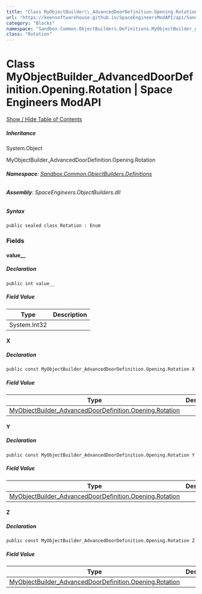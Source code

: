 ```yaml
---
title: "Class MyObjectBuilder\\_AdvancedDoorDefinition.Opening.Rotation"
url: "https://keensoftwarehouse.github.io/SpaceEngineersModAPI/api/Sandbox.Common.ObjectBuilders.Definitions.MyObjectBuilder_AdvancedDoorDefinition.Opening.Rotation.html"
category: "Blocks"
namespace: "Sandbox.Common.ObjectBuilders.Definitions.MyObjectBuilder_AdvancedDoorDefinition.Opening"
class: "Rotation"
---
```


# Class MyObjectBuilder\_AdvancedDoorDefinition.Opening.Rotation | Space Engineers ModAPI

[Show / Hide Table of Contents](#sidetoggle)

##### Inheritance

System.Object

MyObjectBuilder\_AdvancedDoorDefinition.Opening.Rotation

###### **Namespace**: [Sandbox.Common.ObjectBuilders.Definitions](https://keensoftwarehouse.github.io/SpaceEngineersModAPI/api/Sandbox.Common.ObjectBuilders.Definitions.html)

###### **Assembly**: SpaceEngineers.ObjectBuilders.dll

##### Syntax

```
public sealed class Rotation : Enum
```

### Fields

#### value\_\_

##### Declaration

```
public int value__
```

##### Field Value

| Type | Description |
| --- | --- |
| System.Int32 |     |

#### X

##### Declaration

```
public const MyObjectBuilder_AdvancedDoorDefinition.Opening.Rotation X
```

##### Field Value

| Type | Description |
| --- | --- |
| [MyObjectBuilder\_AdvancedDoorDefinition.Opening.Rotation](https://keensoftwarehouse.github.io/SpaceEngineersModAPI/api/Sandbox.Common.ObjectBuilders.Definitions.MyObjectBuilder_AdvancedDoorDefinition.Opening.Rotation.html) |     |

#### Y

##### Declaration

```
public const MyObjectBuilder_AdvancedDoorDefinition.Opening.Rotation Y
```

##### Field Value

| Type | Description |
| --- | --- |
| [MyObjectBuilder\_AdvancedDoorDefinition.Opening.Rotation](https://keensoftwarehouse.github.io/SpaceEngineersModAPI/api/Sandbox.Common.ObjectBuilders.Definitions.MyObjectBuilder_AdvancedDoorDefinition.Opening.Rotation.html) |     |

#### Z

##### Declaration

```
public const MyObjectBuilder_AdvancedDoorDefinition.Opening.Rotation Z
```

##### Field Value

| Type | Description |
| --- | --- |
| [MyObjectBuilder\_AdvancedDoorDefinition.Opening.Rotation](https://keensoftwarehouse.github.io/SpaceEngineersModAPI/api/Sandbox.Common.ObjectBuilders.Definitions.MyObjectBuilder_AdvancedDoorDefinition.Opening.Rotation.html) |     |